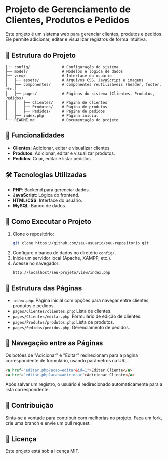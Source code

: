 # Projeto de Gerenciamento de Clientes, Produtos e Pedidos

Este projeto é um sistema web para gerenciar clientes, produtos e pedidos. Ele permite adicionar, editar e visualizar registros de forma intuitiva.

## 📂 Estrutura do Projeto

```
├── config/              # Configuração do sistema
├── model/               # Modelos e lógica de dados
├── view/                # Interface do usuário
│   ├── assets/          # Arquivos CSS, JavaScript e imagens
│   ├── componentes/     # Componentes reutilizáveis (header, footer, etc.)
│   ├── pages/           # Páginas do sistema (Clientes, Produtos, Pedidos)
│   │   ├── Clientes/    # Página de clientes
│   │   ├── Produtos/    # Página de produtos
│   │   ├── Pedidos/     # Página de pedidos
│   ├── index.php        # Página inicial
└── README.md            # Documentação do projeto
```

## 🚀 Funcionalidades

- **Clientes**: Adicionar, editar e visualizar clientes.
- **Produtos**: Adicionar, editar e visualizar produtos.
- **Pedidos**: Criar, editar e listar pedidos.

## 🛠 Tecnologias Utilizadas

- **PHP**: Backend para gerenciar dados.
- **JavaScript**: Lógica do frontend.
- **HTML/CSS**: Interface do usuário.
- **MySQL**: Banco de dados.

## 📌 Como Executar o Projeto

1. Clone o repositório:
   ```bash
   git clone https://github.com/seu-usuario/seu-repositorio.git
   ```
2. Configure o banco de dados no diretório `config/`.
3. Inicie um servidor local (Apache, XAMPP, etc.).
4. Acesse no navegador:
   ```
   http://localhost/seu-projeto/view/index.php
   ```

## 📄 Estrutura das Páginas

- `index.php`: Página inicial com opções para navegar entre clientes, produtos e pedidos.
- `pages/Clientes/clientes.php`: Lista de clientes.
- `pages/Clientes/editar.php`: Formulário de edição de clientes.
- `pages/Produtos/produtos.php`: Lista de produtos.
- `pages/Pedidos/pedidos.php`: Gerenciamento de pedidos.

## 🔄 Navegação entre as Páginas

Os botões de "Adicionar" e "Editar" redirecionam para a página correspondente de formulário, usando parâmetros na URL:

```html
<a href="editar.php?acao=editar&id=1">Editar Cliente</a>
<a href="editar.php?acao=adicionar">Adicionar Cliente</a>
```

Após salvar um registro, o usuário é redirecionado automaticamente para a lista correspondente.

## 📢 Contribuição

Sinta-se à vontade para contribuir com melhorias no projeto. Faça um fork, crie uma branch e envie um pull request.

## 📜 Licença

Este projeto está sob a licença MIT.

